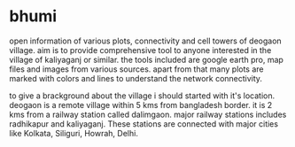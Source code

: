 # bhumi
open information of various plots, connectivity and cell towers of deogaon village. aim is to 
provide comprehensive tool to anyone interested in the village of kaliyaganj or similar.
the tools included are google earth pro, map files and images from various sources. apart from that many 
plots are marked with colors and lines to understand the network connectivity.

to give a brackground about the village i should started with it's location. deogaon is a remote 
village within 5 kms from bangladesh border. it is 2 kms from a railway station called dalimgaon. 
major railway stations includes radhikapur and kaliyaganj. These stations are connected with 
major cities like Kolkata, Siliguri, Howrah, Delhi.

